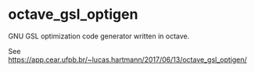 # octave_gsl_optigen
GNU GSL optimization code generator written in octave.

See https://app.cear.ufpb.br/~lucas.hartmann/2017/06/13/octave_gsl_optigen/
